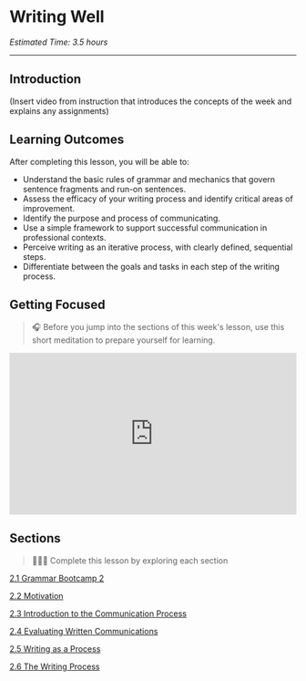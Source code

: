 # Writing Well
*Estimated Time: 3.5 hours*

---
## Introduction
(Insert video from instruction that introduces the concepts of the week and explains any assignments)


## Learning Outcomes

After completing this lesson, you will be able to:
- Understand the basic rules of grammar and mechanics that govern sentence fragments and run-on sentences.
- Assess the efficacy of your writing process and identify critical areas of improvement.
- Identify the purpose and process of communicating.
- Use a simple framework to support successful communication in professional contexts.
- Perceive writing as an iterative process, with clearly defined, sequential steps.
- Differentiate between the goals and tasks in each step of the writing process.

## Getting Focused

>🎧 Before you jump into the sections of this week's lesson, use this short meditation to prepare yourself for learning. 

<div style="position: relative; padding-bottom: 56.25%; height: 0;"><iframe src="https://www.youtube.com/embed/cEqZthCaMpo" title="YouTube video player" frameborder="0" allow="accelerometer; autoplay; clipboard-write; encrypted-media; gyroscope; picture-in-picture" allowfullscreen style="position: absolute; top: 0; left: 0; width: 100%; height: 100%;"></iframe></div>


## Sections

> 👩🏿‍🏫 Complete this lesson by exploring each section

[2.1 Grammar Bootcamp 2](/communicating-for-success/writing-well/grammar-bootcamp-2.md)

[2.2 Motivation](/communicating-for-success/writing-well/motivation.md)

[2.3 Introduction to the Communication Process](/communicating-for-success/introduction-to-the-communication-process.md)

[2.4 Evaluating Written Communications](/communicating-for-success/writing-well/evaluating-written-communications.md)

[2.5 Writing as a Process](/communicating-for-success/writing-well/writing-as-a-process.md)

[2.6 The Writing Process](/communicating-for-success/writing-well/the-writing-process.md)
